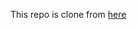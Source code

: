 This repo is clone from <a href='https://github.com/bradtraversy/50projects50days/tree/master/expanding-cards'>here</a>